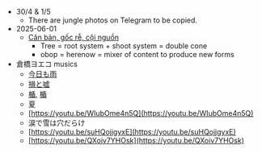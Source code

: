 - 30/4 & 1/5
	- There are jungle photos on Telegram to be copied.
- 2025-06-01
	- [Căn bản, gốc rễ, cội nguồn](https://creatzynotes.blogspot.com/2021/05/can-ban-goc-re.html)
		- Tree = root system + shoot system = double cone
		- obop = herenow = mixer of content to produce new forms
- 倉橋ヨエコ musics
	- [今日も雨](https://youtu.be/73BcI5gz8ww)
	- [損と嘘](https://youtu.be/qE1ncWRnLVs)
	- [楯](https://youtu.be/aiLRLdW_zYs), [楯](https://youtu.be/qQ4scw0xMmE)
	- 夏
	- [https://youtu.be/WIubOme4n5Q](https://youtu.be/WIubOme4n5Q)
	- 涙で雪は穴だらけ
	- [https://youtu.be/suHQojjgyxE](https://youtu.be/suHQojjgyxE)
	- [https://youtu.be/QXoiv7YHOsk](https://youtu.be/QXoiv7YHOsk)
